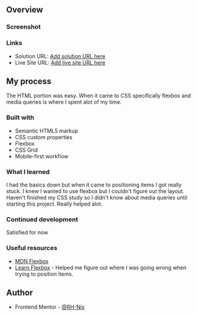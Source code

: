 ## Overview

### Screenshot
[](./screenshot.png)

### Links

- Solution URL: [Add solution URL here](https://your-solution-url.com)
- Live Site URL: [Add live site URL here](https://your-live-site-url.com)

## My process
The HTML portion was easy. When it came to CSS specifically flexbox and media queries is where I spent alot of my time.

### Built with

- Semantic HTML5 markup
- CSS custom properties
- Flexbox
- CSS Grid
- Mobile-first workflow

### What I learned
I had the basics down but when it came to positioning items I got really stuck. I knew I wanted to use flexbox but I couldn't figure out the layout. Haven't finished my CSS study so I didn't know about media queries until starting this project. Really helped alot.

### Continued development

Satisfied for now

### Useful resources

- [MDN Flexbox](https://developer.mozilla.org/en-US/docs/Learn/CSS/CSS_layout/Flexbox)
- [Learn Flexbox](https://www.youtube.com/watch?v=phWxA89Dy94&list=PLCn4lnZBxczR7vKjycPFwmW7-YlCI0mpp&index=8) - Helped me figure out where I was going wrong when trying to position items.

## Author
- Frontend Mentor - [@RH-Nix](https://www.frontendmentor.io/profile/RH-Nix)

